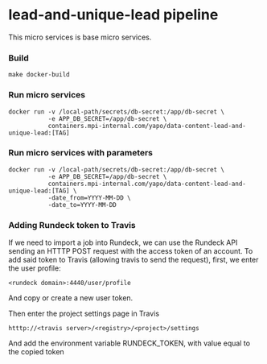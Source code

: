 # lead-and-unique-lead pipeline 

This micro services is base micro services. 

### Build
```
make docker-build
```

### Run micro services
```
docker run -v /local-path/secrets/db-secret:/app/db-secret \
           -e APP_DB_SECRET=/app/db-secret \
           containers.mpi-internal.com/yapo/data-content-lead-and-unique-lead:[TAG]
```

### Run micro services with parameters

```
docker run -v /local-path/secrets/db-secret:/app/db-secret \
           -e APP_DB_SECRET=/app/db-secret \
           containers.mpi-internal.com/yapo/data-content-lead-and-unique-lead:[TAG] \
           -date_from=YYYY-MM-DD \
           -date_to=YYYY-MM-DD
```

### Adding Rundeck token to Travis

If we need to import a job into Rundeck, we can use the Rundeck API
sending an HTTTP POST request with the access token of an account.
To add said token to Travis (allowing travis to send the request),
first, we enter the user profile:
```
<rundeck domain>:4440/user/profile
```
And copy or create a new user token.

Then enter the project settings page in Travis
```
htttp://<travis server>/<registry>/<project>/settings
```
And add the environment variable RUNDECK_TOKEN, with value equal
to the copied token
